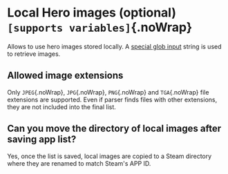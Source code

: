 # Local Hero images (optional) `[supports variables]`{.noWrap}

Allows to use hero images stored locally. A [special glob input](#special-glob-input) string is used to retrieve images. 

## Allowed image extensions

Only `JPEG`{.noWrap}, `JPG`{.noWrap}, `PNG`{.noWrap} and `TGA`{.noWrap} file extensions are supported. Even if parser finds files with other extensions, they are not included into the final list.

## Can you move the directory of local images after saving app list?

Yes, once the list is saved, local images are copied to a Steam directory where they are renamed to match Steam's APP ID.
